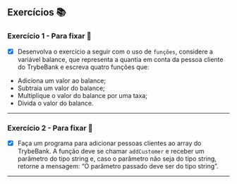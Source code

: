 ## Exercícios :books:

### Exercício 1 - Para fixar 🎯

- [x] Desenvolva o exercício a seguir com o uso de `funções`, considere a variável balance, que representa a quantia em conta da pessoa cliente do TrybeBank e escreva quatro funções que: <br>
- Adiciona um valor ao balance;
- Subtraia um valor do balance;
- Multiplique o valor do balance por uma taxa;
- Divida o valor do balance.

---

### Exercício 2 - Para fixar 🎯

- [x] Faça um programa para adicionar pessoas clientes ao array do TrybeBank. A função deve se chamar `addCustomer` e receber um parâmetro do tipo string e, caso o parâmetro não seja do tipo string, retorne a mensagem: “O parâmetro passado deve ser do tipo string”.

---
